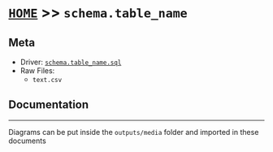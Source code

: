 # [ `HOME`](../readme.md) >> `schema.table_name`

## Meta

- Driver: [`schema.table_name.sql`](../drivers/schema.table_name.sql)
- Raw Files:
  - `text.csv`

## Documentation

---

Diagrams can be put inside the `outputs/media` folder and imported in these documents
